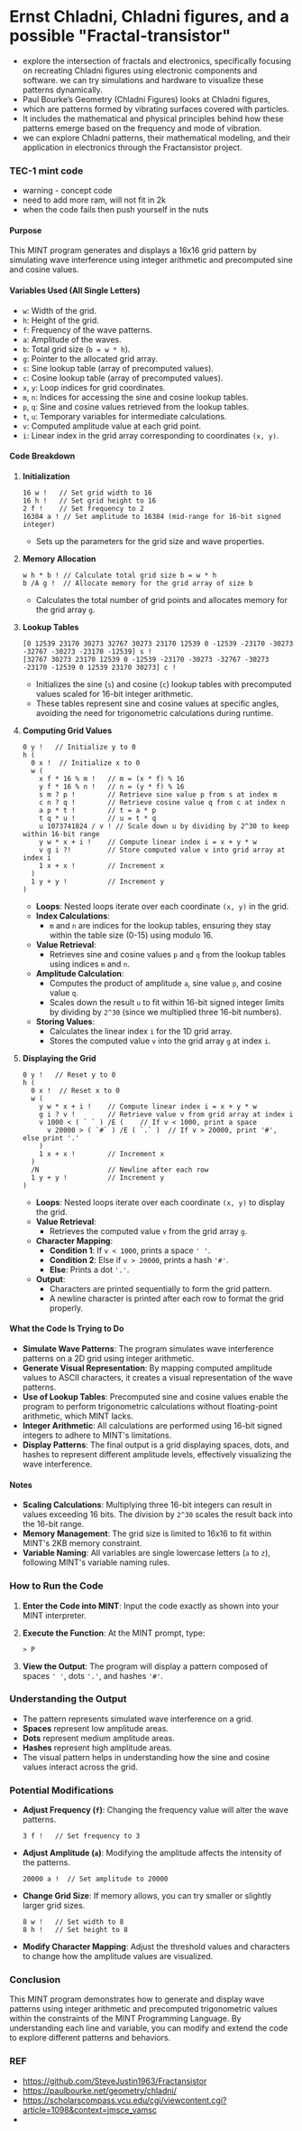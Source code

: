 # Ernst Chladni, Chladni figures, and a possible "Fractal-transistor"
- explore the intersection of fractals and electronics, specifically focusing on recreating Chladni figures using electronic components and software. we can try simulations and hardware to visualize these patterns dynamically.
- Paul Bourke’s Geometry (Chladni Figures) looks at Chladni figures,
- which are patterns formed by vibrating surfaces covered with particles.
- It includes the mathematical and physical principles behind how these patterns emerge based on the frequency and mode of vibration.
- we can explore Chladni patterns, their mathematical modeling, and their application in electronics through the Fractansistor project. 

### TEC-1 mint code 
- warning - concept code
- need to add more ram, will not fit in 2k
- when the code fails then push yourself in the nuts
  


#### **Purpose**

This MINT program generates and displays a 16x16 grid pattern by simulating wave interference using integer arithmetic and precomputed sine and cosine values.

#### **Variables Used (All Single Letters)**

- `w`: Width of the grid.
- `h`: Height of the grid.
- `f`: Frequency of the wave patterns.
- `a`: Amplitude of the waves.
- `b`: Total grid size (`b = w * h`).
- `g`: Pointer to the allocated grid array.
- `s`: Sine lookup table (array of precomputed values).
- `c`: Cosine lookup table (array of precomputed values).
- `x`, `y`: Loop indices for grid coordinates.
- `m`, `n`: Indices for accessing the sine and cosine lookup tables.
- `p`, `q`: Sine and cosine values retrieved from the lookup tables.
- `t`, `u`: Temporary variables for intermediate calculations.
- `v`: Computed amplitude value at each grid point.
- `i`: Linear index in the grid array corresponding to coordinates `(x, y)`.

#### **Code Breakdown**

1. **Initialization**

   ```mint
   16 w !   // Set grid width to 16
   16 h !   // Set grid height to 16
   2 f !    // Set frequency to 2
   16384 a ! // Set amplitude to 16384 (mid-range for 16-bit signed integer)
   ```

   - Sets up the parameters for the grid size and wave properties.

2. **Memory Allocation**

   ```mint
   w h * b ! // Calculate total grid size b = w * h
   b /A g !  // Allocate memory for the grid array of size b
   ```

   - Calculates the total number of grid points and allocates memory for the grid array `g`.

3. **Lookup Tables**

   ```mint
   [0 12539 23170 30273 32767 30273 23170 12539 0 -12539 -23170 -30273 -32767 -30273 -23170 -12539] s !
   [32767 30273 23170 12539 0 -12539 -23170 -30273 -32767 -30273 -23170 -12539 0 12539 23170 30273] c !
   ```

   - Initializes the sine (`s`) and cosine (`c`) lookup tables with precomputed values scaled for 16-bit integer arithmetic.
   - These tables represent sine and cosine values at specific angles, avoiding the need for trigonometric calculations during runtime.

4. **Computing Grid Values**

   ```mint
   0 y !   // Initialize y to 0
   h (
     0 x !  // Initialize x to 0
     w (
       x f * 16 % m !   // m = (x * f) % 16
       y f * 16 % n !   // n = (y * f) % 16
       s m ? p !        // Retrieve sine value p from s at index m
       c n ? q !        // Retrieve cosine value q from c at index n
       a p * t !        // t = a * p
       t q * u !        // u = t * q
       u 1073741824 / v ! // Scale down u by dividing by 2^30 to keep within 16-bit range
       y w * x + i !    // Compute linear index i = x + y * w
       v g i ?!         // Store computed value v into grid array at index i
       1 x + x !        // Increment x
     )
     1 y + y !          // Increment y
   )
   ```

   - **Loops**: Nested loops iterate over each coordinate `(x, y)` in the grid.
   - **Index Calculations**:
     - `m` and `n` are indices for the lookup tables, ensuring they stay within the table size (0-15) using modulo 16.
   - **Value Retrieval**:
     - Retrieves sine and cosine values `p` and `q` from the lookup tables using indices `m` and `n`.
   - **Amplitude Calculation**:
     - Computes the product of amplitude `a`, sine value `p`, and cosine value `q`.
     - Scales down the result `u` to fit within 16-bit signed integer limits by dividing by `2^30` (since we multiplied three 16-bit numbers).
   - **Storing Values**:
     - Calculates the linear index `i` for the 1D grid array.
     - Stores the computed value `v` into the grid array `g` at index `i`.

5. **Displaying the Grid**

   ```mint
   0 y !   // Reset y to 0
   h (
     0 x !  // Reset x to 0
     w (
       y w * x + i !    // Compute linear index i = x + y * w
       g i ? v !        // Retrieve value v from grid array at index i
       v 1000 < ( ` ` ) /E (    // If v < 1000, print a space
         v 20000 > ( `#` ) /E ( `.` )  // If v > 20000, print '#', else print '.'
       )
       1 x + x !        // Increment x
     )
     /N                 // Newline after each row
     1 y + y !          // Increment y
   )
   ```

   - **Loops**: Nested loops iterate over each coordinate `(x, y)` to display the grid.
   - **Value Retrieval**:
     - Retrieves the computed value `v` from the grid array `g`.
   - **Character Mapping**:
     - **Condition 1**: If `v < 1000`, prints a space `' '`.
     - **Condition 2**: Else if `v > 20000`, prints a hash `'#'`.
     - **Else**: Prints a dot `'.'`.
   - **Output**:
     - Characters are printed sequentially to form the grid pattern.
     - A newline character is printed after each row to format the grid properly.

#### **What the Code Is Trying to Do**

- **Simulate Wave Patterns**: The program simulates wave interference patterns on a 2D grid using integer arithmetic.
- **Generate Visual Representation**: By mapping computed amplitude values to ASCII characters, it creates a visual representation of the wave patterns.
- **Use of Lookup Tables**: Precomputed sine and cosine values enable the program to perform trigonometric calculations without floating-point arithmetic, which MINT lacks.
- **Integer Arithmetic**: All calculations are performed using 16-bit signed integers to adhere to MINT's limitations.
- **Display Patterns**: The final output is a grid displaying spaces, dots, and hashes to represent different amplitude levels, effectively visualizing the wave interference.

#### **Notes**

- **Scaling Calculations**: Multiplying three 16-bit integers can result in values exceeding 16 bits. The division by `2^30` scales the result back into the 16-bit range.
- **Memory Management**: The grid size is limited to 16x16 to fit within MINT's 2KB memory constraint.
- **Variable Naming**: All variables are single lowercase letters (`a` to `z`), following MINT's variable naming rules.

### **How to Run the Code**

1. **Enter the Code into MINT**: Input the code exactly as shown into your MINT interpreter.

2. **Execute the Function**: At the MINT prompt, type:

   ```mint
   > P
   ```

3. **View the Output**: The program will display a pattern composed of spaces `' '`, dots `'.'`, and hashes `'#'`.

### **Understanding the Output**

- The pattern represents simulated wave interference on a grid.
- **Spaces** represent low amplitude areas.
- **Dots** represent medium amplitude areas.
- **Hashes** represent high amplitude areas.
- The visual pattern helps in understanding how the sine and cosine values interact across the grid.

### **Potential Modifications**

- **Adjust Frequency (`f`)**: Changing the frequency value will alter the wave patterns.

  ```mint
  3 f !   // Set frequency to 3
  ```

- **Adjust Amplitude (`a`)**: Modifying the amplitude affects the intensity of the patterns.

  ```mint
  20000 a !  // Set amplitude to 20000
  ```

- **Change Grid Size**: If memory allows, you can try smaller or slightly larger grid sizes.

  ```mint
  8 w !   // Set width to 8
  8 h !   // Set height to 8
  ```

- **Modify Character Mapping**: Adjust the threshold values and characters to change how the amplitude values are visualized.

### **Conclusion**

This MINT program demonstrates how to generate and display wave patterns using integer arithmetic and precomputed trigonometric values within the constraints of the MINT Programming Language. By understanding each line and variable, you can modify and extend the code to explore different patterns and behaviors.

 
 
  

### REF 
- https://github.com/SteveJustin1963/Fractansistor
- https://paulbourke.net/geometry/chladni/
- https://scholarscompass.vcu.edu/cgi/viewcontent.cgi?article=1098&context=jmsce_vamsc
- 
